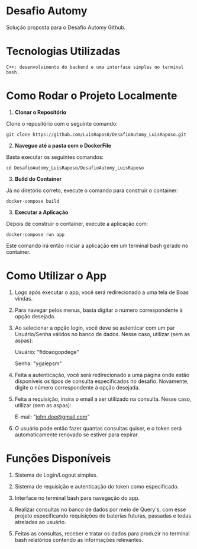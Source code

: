 # Desafio Automy

Solução proposta para o Desafio Automy Github.

# Tecnologias Utilizadas

    C++: desenvolvimento do backend e uma interface simples no terminal bash.

# Como Rodar o Projeto Localmente
1. **Clonar o Repositório**

Clone o repositório com o seguinte comando:

    git clone https://github.com/LuisRapos0/DesafioAutomy_LuisRaposo.git

2. **Navegue até a pasta com o DockerFile**

Basta executar os seguintes comandos:

    cd DesafioAutomy_LuisRaposo/DesafioAutomy_LuisRaposo

3. **Build do Container**

Já no diretório correto, execute o comando para construir o container:

    docker-compose build

3. **Executar a Aplicação**

Depois de construir o container, execute a aplicação com:

    docker-compose run app

Este comando irá então iniciar a aplicação em um terminal bash gerado no container.

# Como Utilizar o App

1. Logo após executar o app, você será redirecionado a uma tela de Boas vindas.

2. Para navegar pelos menus, basta digitar o número correspondente à opção desejada.

3. Ao selecionar a opção login, você deve se autenticar com um par Usuário/Senha válidos no banco de dados. Nesse caso, utilizar (sem as aspas):

    Usuário: "fldoaogopdege"

    Senha: "ygalepsm"

4. Feita a autenticação, você será redirecionado a uma página onde estão disponíveis os tipos de consulta especificados no desafio. Novamente, digite o número correspondente à opção desejada.

5. Feita a requisição, insira o email a ser utilizado na consulta. Nesse caso, utilizar (sem as aspas):

    E-mail: "john.doe@gmail.com"

6. O usuário pode então fazer quantas consultas quiser, e o token será automaticamente renovado se estiver para expirar.

# Funções Disponíveis

1. Sistema de Login/Logout simples.

2. Sistema de requisição e autenticação do token como especificado.

3. Interface no terminal bash para navegação do app.

4. Realizar consultas no banco de dados por meio de Query's, com esse projeto especificando requisições de baterias futuras, passadas e todas atreladas ao usuário.

5. Feitas as consultas, receber e tratar os dados para produzir no terminal bash relatórios contendo as informações relevantes.
